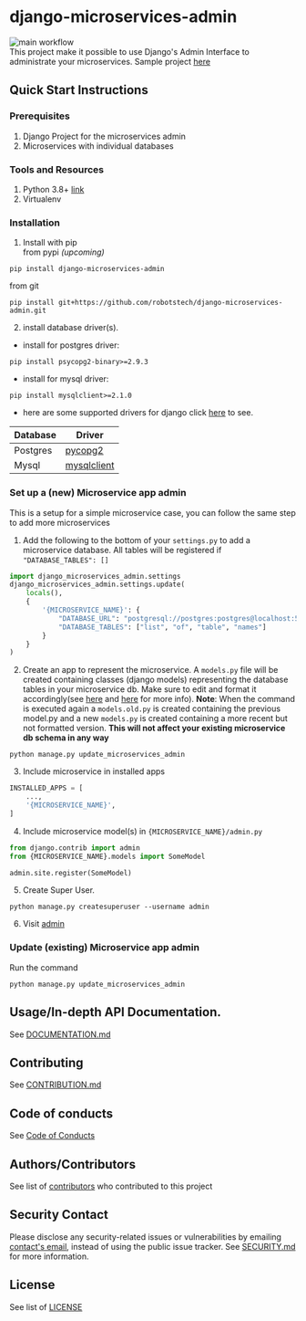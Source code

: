 # django-microservices-admin
![main workflow](https://github.com/robotstech/django-microservices-admin/actions/workflows/main.yml/badge.svg) <br>
This project make it possible to use Django's Admin Interface to administrate your microservices. Sample project [here](https://github.com/robotstech/django-microservices/tree/main/message_boards_admin)


## Quick Start Instructions
### Prerequisites

1. Django Project for the microservices admin
2. Microservices with individual databases

### Tools and Resources
1. Python 3.8+ [link](https://www.python.org/downloads/release/python-387/)
2. Virtualenv

### Installation
1. Install with pip <br /> from pypi *(upcoming)*  
 ``` shell
 pip install django-microservices-admin
 ```
 from git  
 ```
 pip install git+https://github.com/robotstech/django-microservices-admin.git
 ```
2. install database driver(s). <br /> 
 - install for postgres driver: 
 ``` shell 
 pip install psycopg2-binary>=2.9.3
 ```
 - install for mysql driver: 
 ``` shell 
 pip install mysqlclient>=2.1.0
 ```

 - here are some supported drivers for django click [here](https://docs.djangoproject.com/en/4.0/ref/databases/
 ) to see.

| Database   |    Driver   |
| --------   | --------  |
| Postgres | [pycopg2](https://pypi.org/project/psycopg2/)|
| Mysql  | [mysqlclient](https://pypi.org/project/mysqlclient/)|


### Set up a (new) Microservice app admin
This is a setup for a simple microservice case, you can follow the same step to add more microservices
1. Add the following to the bottom of your `settings.py` to add a microservice database. All tables will be registered if `"DATABASE_TABLES": []`
```python
import django_microservices_admin.settings
django_microservices_admin.settings.update(
    locals(),
    {
        '{MICROSERVICE_NAME}': {
            "DATABASE_URL": "postgresql://postgres:postgres@localhost:5432/message_boards", # replace this with the right url
            "DATABASE_TABLES": ["list", "of", "table", "names"]
        }
    }
)
```
2. Create an app to represent the microservice. A `models.py` file will be created containing classes (django models) representing the database tables in your microservice db. Make sure to edit and format it accordingly(see [here](https://docs.djangoproject.com/en/4.0/howto/legacy-databases/) and [here](https://docs.djangoproject.com/en/4.0/ref/django-admin/#django-admin-inspectdb) for more info). __Note__: When the command is executed again a `models.old.py` is created containing the previous model.py and a new `models.py` is created containing a more recent but not formatted version. __This will not affect your existing microservice db schema in any way__
```shell 
python manage.py update_microservices_admin
```
3. Include microservice in installed apps
```python
INSTALLED_APPS = [
    ...,
    '{MICROSERVICE_NAME}',
]
```
4. Include microservice model(s) in `{MICROSERVICE_NAME}/admin.py`
```python
from django.contrib import admin
from {MICROSERVICE_NAME}.models import SomeModel

admin.site.register(SomeModel)
```
5. Create Super User.
```shell
python manage.py createsuperuser --username admin
```
6. Visit [admin](http://127.0.0.1:8000/admin/)

### Update (existing) Microservice app admin
Run the command
```shell 
python manage.py update_microservices_admin
```


## Usage/In-depth API Documentation.
See [DOCUMENTATION.md](DOCUMENTATION.md)

## Contributing
See [CONTRIBUTION.md](CONTRIBUTION.md)

## Code of conducts
See [Code of Conducts](CODE_OF_CONDUCT.md)

## Authors/Contributors
See list of [contributors](https://github.com/robotstech/django-microservices-admin/graphs/contributors) 
who contributed to this project

## Security Contact
Please disclose any security-related issues or vulnerabilities by emailing 
[contact's email](mailto:tech@robotslimited.com), instead of using the public issue tracker. 
See [SECURITY.md](SECURITY.md) for more information.

## License
See list of [LICENSE](LICENSE) 